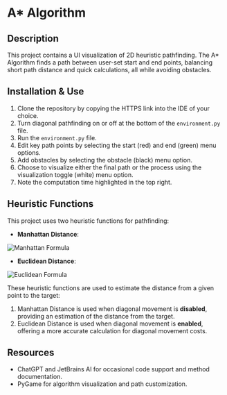 # A* Algorithm

## Description
This project contains a UI visualization of 2D heuristic pathfinding. The A* Algorithm finds a path between user-set start and end points, balancing short path distance and quick calculations, all while avoiding obstacles.

## Installation & Use
1. Clone the repository by copying the HTTPS link into the IDE of your choice.
2. Turn diagonal pathfinding on or off at the bottom of the `environment.py` file.
3. Run the `environment.py` file.
4. Edit key path points by selecting the start (red) and end (green) menu options.
5. Add obstacles by selecting the obstacle (black) menu option.
6. Choose to visualize either the final path or the process using the visualization toggle (white) menu option.
7. Note the computation time highlighted in the top right.

## Heuristic Functions
This project uses two heuristic functions for pathfinding:

- **Manhattan Distance**:
  
![Manhattan Formula](https://latex.codecogs.com/svg.latex?\text{abs}(start_x%20-%20target_x)%20+%20\text{abs}(start_y%20-%20target_y))

- **Euclidean Distance**:
   
![Euclidean Formula](https://latex.codecogs.com/svg.latex?\sqrt{(start_x%20-%20target_x)^2%20+%20(start_y%20-%20target_y)^2})

These heuristic functions are used to estimate the distance from a given point to the target:

1. Manhattan Distance is used when diagonal movement is **disabled**, providing an estimation of the distance from the target.
2. Euclidean Distance is used when diagonal movement is **enabled**, offering a more accurate calculation for diagonal movement costs.

## Resources
- ChatGPT and JetBrains AI for occasional code support and method documentation.
- PyGame for algorithm visualization and path customization.
